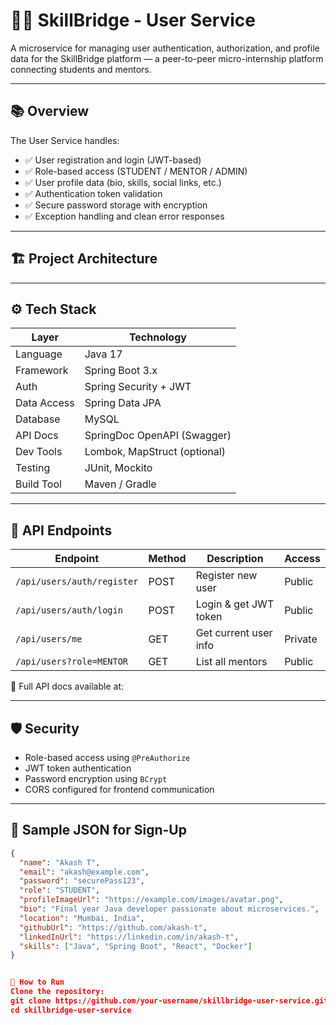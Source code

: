 # 👨‍💻 SkillBridge - User Service

A microservice for managing user authentication, authorization, and profile data for the SkillBridge platform — a peer-to-peer micro-internship platform connecting students and mentors.

---

## 📚 Overview

The User Service handles:
- ✅ User registration and login (JWT-based)
- ✅ Role-based access (STUDENT / MENTOR / ADMIN)
- ✅ User profile data (bio, skills, social links, etc.)
- ✅ Authentication token validation
- ✅ Secure password storage with encryption
- ✅ Exception handling and clean error responses

---

## 🏗️ Project Architecture


---

## ⚙️ Tech Stack

| Layer           | Technology                |
|----------------|---------------------------|
| Language        | Java 17                   |
| Framework       | Spring Boot 3.x           |
| Auth            | Spring Security + JWT     |
| Data Access     | Spring Data JPA           |
| Database        | MySQL                     |
| API Docs        | SpringDoc OpenAPI (Swagger) |
| Dev Tools       | Lombok, MapStruct (optional) |
| Testing         | JUnit, Mockito            |
| Build Tool      | Maven / Gradle            |

---

## 🚀 API Endpoints

| Endpoint                    | Method | Description             | Access  |
|----------------------------|--------|-------------------------|---------|
| `/api/users/auth/register` | POST   | Register new user       | Public  |
| `/api/users/auth/login`    | POST   | Login & get JWT token   | Public  |
| `/api/users/me`            | GET    | Get current user info   | Private |
| `/api/users?role=MENTOR`   | GET    | List all mentors        | Public  |

📘 Full API docs available at:



---

## 🛡️ Security

- Role-based access using `@PreAuthorize`
- JWT token authentication
- Password encryption using `BCrypt`
- CORS configured for frontend communication

---

## 🧪 Sample JSON for Sign-Up

```json
{
  "name": "Akash T",
  "email": "akash@example.com",
  "password": "securePass123",
  "role": "STUDENT",
  "profileImageUrl": "https://example.com/images/avatar.png",
  "bio": "Final year Java developer passionate about microservices.",
  "location": "Mumbai, India",
  "githubUrl": "https://github.com/akash-t",
  "linkedInUrl": "https://linkedin.com/in/akash-t",
  "skills": ["Java", "Spring Boot", "React", "Docker"]
}


🔧 How to Run
Clone the repository: 
git clone https://github.com/your-username/skillbridge-user-service.git
cd skillbridge-user-service
